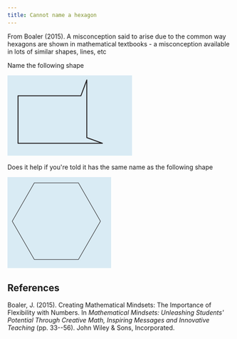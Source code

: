 ```yaml
---
title: Cannot name a hexagon
---
```


From Boaler (2015). A misconception said to arise due to the common way hexagons are shown in mathematical textbooks - a misconception available in lots of similar shapes, lines, etc

Name the following shape

![](images/funnyHexagon.png)

Does it help if you're told it has the same name as the following shape

![](images/traditionalHexagon.png)

## References

Boaler, J. (2015). Creating Mathematical Mindsets: The Importance of Flexibility with Numbers. In *Mathematical Mindsets: Unleashing Students' Potential Through Creative Math, Inspiring Messages and Innovative Teaching* (pp. 33--56). John Wiley & Sons, Incorporated.